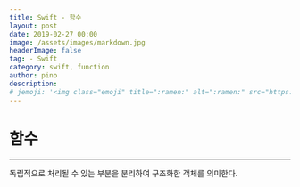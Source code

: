 ```yaml
---
title: Swift - 함수
layout: post
date: 2019-02-27 00:00
image: /assets/images/markdown.jpg
headerImage: false
tag: - Swift
category: swift, function
author: pino
description:
# jemoji: '<img class="emoji" title=":ramen:" alt=":ramen:" src="https://assets.github.com/images/icons/emoji/unicode/1f35c.png" height="20" width="20" align="absmiddle">'
---
```


# 함수
<hr>

독립적으로 처리될 수 있는 부분을 분리하여 구조화한 객체를 의미한다.
